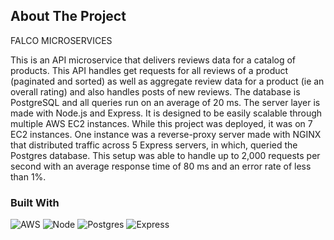 <!-- ABOUT THE PROJECT -->
## About The Project

FALCO MICROSERVICES

This is an API microservice that delivers reviews data for a catalog of products. This API handles get requests for all reviews of a product (paginated and sorted) as well as aggregate review data for a product (ie an overall rating) and also handles posts of new reviews. The database is PostgreSQL and all queries run on an average of 20 ms. The server layer is made with Node.js and Express. It is designed to be easily scalable through multiple AWS EC2 instances. While this project was deployed, it was on 7 EC2 instances. One instance was a reverse-proxy server made with NGINX that distributed traffic across 5 Express servers, in which, queried the Postgres database. This setup was able to handle up to 2,000 requests per second with an average response time of 80 ms and an error rate of less than 1%.



### Built With

![AWS](https://img.shields.io/badge/AWS-%23FF9900.svg?style=for-the-badge&logo=amazon-aws&logoColor=white)
![Node](https://img.shields.io/badge/node.js-6DA55F?style=for-the-badge&logo=node.js&logoColor=white)
![Postgres](https://img.shields.io/badge/postgres-%23316192.svg?style=for-the-badge&logo=postgresql&logoColor=white)
![Express](https://img.shields.io/badge/express.js-%23404d59.svg?style=for-the-badge&logo=express&logoColor=%2361DAFB)
